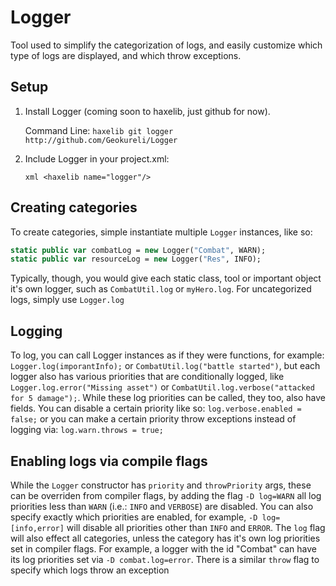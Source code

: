 # Logger

Tool used to simplify the categorization of logs, and easily customize which type of logs are displayed, and which throw exceptions.

## Setup

  1. Install Logger (coming soon to haxelib, just github for now).
     
     Command Line:
     ``
     haxelib git logger http://github.com/Geokureli/Logger
     ``
  2. Include Logger in your project.xml:  
     
     ``xml
     <haxelib name="logger"/>
     ``

## Creating categories
To create categories, simple instantiate multiple `Logger` instances, like so:


```haxe
static public var combatLog = new Logger("Combat", WARN);
static public var resourceLog = new Logger("Res", INFO);
```

Typically, though, you would give each static class, tool or important object it's own logger, such as `CombatUtil.log` or `myHero.log`. For uncategorized logs, simply use `Logger.log`

## Logging
To log, you can call Logger instances as if they were functions, for example: `Logger.log(imporantInfo);` or `CombatUtil.log("battle started")`, but each logger also has various priorities that are conditionally logged, like `Logger.log.error("Missing asset")` or `CombatUtil.log.verbose("attacked for 5 damage");`. While these log priorities can be called, they too, also have fields. You can disable a certain priority like so: `log.verbose.enabled = false;` or you can make a certain priority throw exceptions instead of logging via: `log.warn.throws = true;`

## Enabling logs via compile flags
While the `Logger` constructor has `priority` and `throwPriority` args, these can be overriden from compiler flags, by adding the flag `-D log=WARN` all log priorities less than `WARN` (i.e.: `INFO` and `VERBOSE`) are disabled. You can also specify exactly which priorities are enabled, for example, `-D log=[info,error]` will disable all priorities other than `INFO` and `ERROR`. The `log` flag will also effect all categories, unless the category has it's own log priorities set in compiler flags. For example, a logger with the id "Combat" can have its log priorities set via `-D combat.log=error`. There is a similar `throw` flag to specify which logs throw an exception
